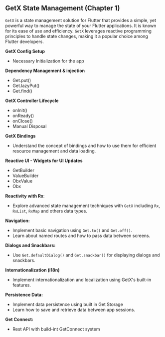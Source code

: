 ## GetX State Management (Chapter 1)

`GetX` is a state management solution for Flutter that provides a simple, yet powerful way to manage the state of your Flutter applications. It is known for its ease of use and efficiency. `GetX` leverages reactive programming principles to handle state changes, making it a popular choice among Flutter developers.

**GetX Config Setup**

- Necessary Initialization for the app

**Dependency Management & injection**

- Get.put()
- Get.lazyPut()
- Get.find()

**GetX Controller Lifecycle**

- onInit()
- onReady()
- onClose()
- Manual Disposal

**GetX Bindings**

- Understand the concept of bindings and how to use them for efficient resource management and data loading.

**Reactive UI - Widgets for UI Updates**

- GetBuilder
- ValueBuilder
- ObxValue
- Obx

**Reactivity with Rx**:

- Explore advanced state management techniques with `GetX` including `Rx`, `RxList`, `RxMap` and others data types.

**Navigation:**

- Implement basic navigation using `Get.to()` and `Get.off()`.
- Learn about named routes and how to pass data between screens.

**Dialogs and Snackbars:**

- Use `Get.defaultDialog()` and `Get.snackbar()` for displaying dialogs and snackbars.

**Internationalization (i18n)**

- Implement internationalization and localization using GetX's built-in features.

**Persistence Data:**

- Implement data persistence using built in Get Storage
- Learn how to save and retrieve data between app sessions.

**Get Connect:**

- Rest API with build-int GetConnect system
